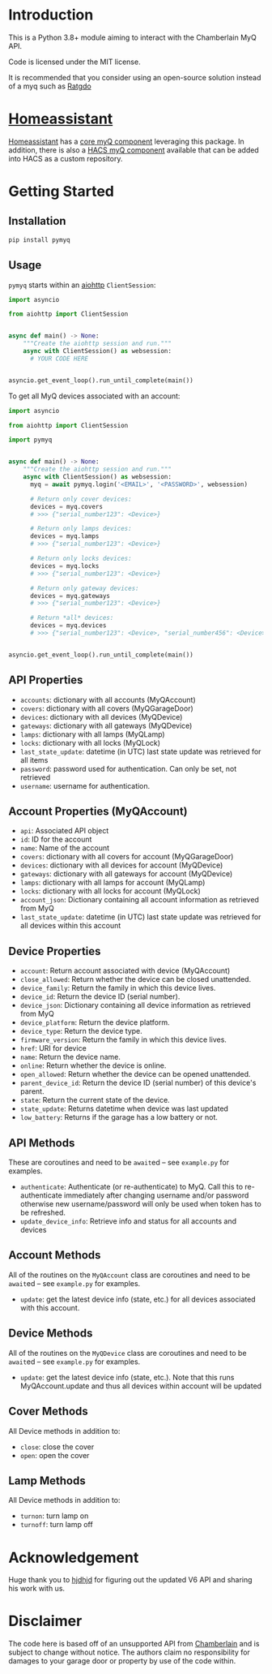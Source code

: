 # Introduction

This is a Python 3.8+ module aiming to interact with the Chamberlain MyQ API.

Code is licensed under the MIT license.

 It is recommended that you consider using an open-source solution instead of a myq such as [Ratgdo](https://github.com/RATGDO/esphome-ratgdo)

# [Homeassistant](https://home-assistant.io)

[Homeassistant](https://home-assistant.io) has a [core myQ component](https://www.home-assistant.io/integrations/myq/) leveraging this package.
In addition, there is also a [HACS myQ component](https://github.com/ehendrix23/hass_myq) available that can be added into HACS as a custom repository.

# Getting Started

## Installation

```python
pip install pymyq
```

## Usage

`pymyq` starts within an [aiohttp](https://aiohttp.readthedocs.io/en/stable/)
`ClientSession`:

```python
import asyncio

from aiohttp import ClientSession


async def main() -> None:
    """Create the aiohttp session and run."""
    async with ClientSession() as websession:
      # YOUR CODE HERE


asyncio.get_event_loop().run_until_complete(main())
```

To get all MyQ devices associated with an account:

```python
import asyncio

from aiohttp import ClientSession

import pymyq


async def main() -> None:
    """Create the aiohttp session and run."""
    async with ClientSession() as websession:
      myq = await pymyq.login('<EMAIL>', '<PASSWORD>', websession)

      # Return only cover devices:
      devices = myq.covers
      # >>> {"serial_number123": <Device>}

      # Return only lamps devices:
      devices = myq.lamps
      # >>> {"serial_number123": <Device>}

      # Return only locks devices:
      devices = myq.locks
      # >>> {"serial_number123": <Device>}

      # Return only gateway devices:
      devices = myq.gateways
      # >>> {"serial_number123": <Device>}

      # Return *all* devices:
      devices = myq.devices
      # >>> {"serial_number123": <Device>, "serial_number456": <Device>}


asyncio.get_event_loop().run_until_complete(main())
```

## API Properties

- `accounts`: dictionary with all accounts (MyQAccount)
- `covers`: dictionary with all covers (MyQGarageDoor)
- `devices`: dictionary with all devices (MyQDevice)
- `gateways`: dictionary with all gateways (MyQDevice)
- `lamps`: dictionary with all lamps (MyQLamp)
- `locks`: dictionary with all locks (MyQLock)
- `last_state_update`: datetime (in UTC) last state update was retrieved for all items
- `password`: password used for authentication. Can only be set, not retrieved
- `username`: username for authentication.

## Account Properties (MyQAccount)

- `api`: Associated API object
- `id`: ID for the account
- `name`: Name of the account
- `covers`: dictionary with all covers for account (MyQGarageDoor)
- `devices`: dictionary with all devices for account (MyQDevice)
- `gateways`: dictionary with all gateways for account (MyQDevice)
- `lamps`: dictionary with all lamps for account (MyQLamp)
- `locks`: dictionary with all locks for account (MyQLock)
- `account_json`: Dictionary containing all account information as retrieved from MyQ
- `last_state_update`: datetime (in UTC) last state update was retrieved for all devices within this account

## Device Properties

- `account`: Return account associated with device (MyQAccount)
- `close_allowed`: Return whether the device can be closed unattended.
- `device_family`: Return the family in which this device lives.
- `device_id`: Return the device ID (serial number).
- `device_json`: Dictionary containing all device information as retrieved from MyQ
- `device_platform`: Return the device platform.
- `device_type`: Return the device type.
- `firmware_version`: Return the family in which this device lives.
- `href`: URI for device
- `name`: Return the device name.
- `online`: Return whether the device is online.
- `open_allowed`: Return whether the device can be opened unattended.
- `parent_device_id`: Return the device ID (serial number) of this device's parent.
- `state`: Return the current state of the device.
- `state_update`: Returns datetime when device was last updated
- `low_battery`: Returns if the garage has a low battery or not.

## API Methods

These are coroutines and need to be `await`ed – see `example.py` for examples.

- `authenticate`: Authenticate (or re-authenticate) to MyQ. Call this to
  re-authenticate immediately after changing username and/or password otherwise
  new username/password will only be used when token has to be refreshed.
- `update_device_info`: Retrieve info and status for all accounts and devices

## Account Methods

All of the routines on the `MyQAccount` class are coroutines and need to be
`await`ed – see `example.py` for examples.

- `update`: get the latest device info (state, etc.) for all devices associated with this account.

## Device Methods

All of the routines on the `MyQDevice` class are coroutines and need to be
`await`ed – see `example.py` for examples.

- `update`: get the latest device info (state, etc.). Note that
  this runs MyQAccount.update and thus all devices within account will be updated

## Cover Methods

All Device methods in addition to:

- `close`: close the cover
- `open`: open the cover

## Lamp Methods

All Device methods in addition to:

- `turnon`: turn lamp on
- `turnoff`: turn lamp off

# Acknowledgement

Huge thank you to [hjdhjd](https://github.com/hjdhjd) for figuring out the updated V6 API and
sharing his work with us.

# Disclaimer

The code here is based off of an unsupported API from
[Chamberlain](http://www.chamberlain.com/) and is subject to change without
notice. The authors claim no responsibility for damages to your garage door or
property by use of the code within.
